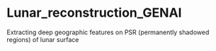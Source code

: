 # Lunar_reconstruction_GENAI
Extracting deep geographic features on PSR (permanently shadowed regions) of lunar surface
